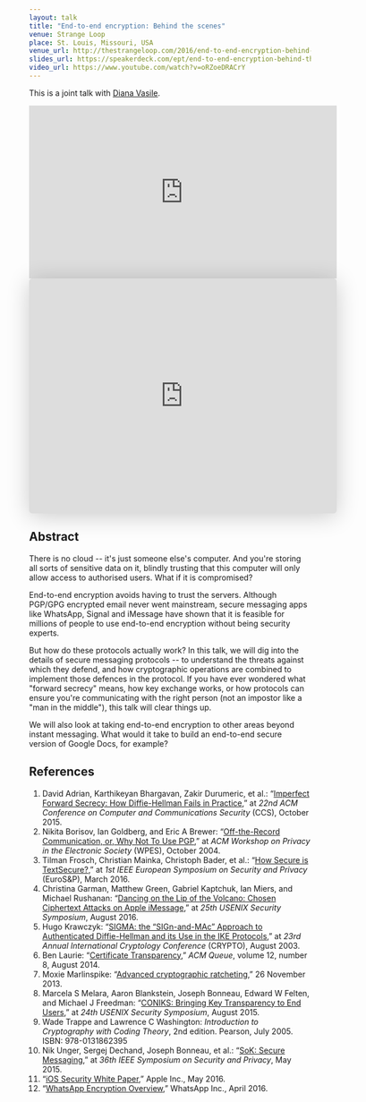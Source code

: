 ```yaml
---
layout: talk
title: "End-to-end encryption: Behind the scenes"
venue: Strange Loop
place: St. Louis, Missouri, USA
venue_url: http://thestrangeloop.com/2016/end-to-end-encryption-behind-the-scenes.html
slides_url: https://speakerdeck.com/ept/end-to-end-encryption-behind-the-scenes
video_url: https://www.youtube.com/watch?v=oRZoeDRACrY
---
```


This is a joint talk with [Diana Vasile](http://www.cl.cam.ac.uk/~dac53/).

<iframe width="550" height="309" src="https://www.youtube-nocookie.com/embed/oRZoeDRACrY?rel=0" frameborder="0" allowfullscreen></iframe>

<iframe class="speakerdeck-iframe" frameborder="0" src="https://speakerdeck.com/player/5060ce99a98c4faa86d8817f59dfbcf6" title="End-to-end encryption: Behind the scenes" allowfullscreen="true" mozallowfullscreen="true" webkitallowfullscreen="true" style="border: 0px; background: padding-box padding-box rgba(0, 0, 0, 0.1); margin: 0px; padding: 0px; border-radius: 6px; box-shadow: rgba(0, 0, 0, 0.2) 0px 5px 40px; width: 550px; height: 420px;" data-ratio="1.3333333333333333"></iframe>


Abstract
--------

There is no cloud -- it's just someone else's computer. And you're storing all sorts of sensitive
data on it, blindly trusting that this computer will only allow access to authorised users. What if
it is compromised?

End-to-end encryption avoids having to trust the servers. Although PGP/GPG encrypted email never
went mainstream, secure messaging apps like WhatsApp, Signal and iMessage have shown that it is
feasible for millions of people to use end-to-end encryption without being security experts.

But how do these protocols actually work? In this talk, we will dig into the details of secure
messaging protocols -- to understand the threats against which they defend, and how cryptographic
operations are combined to implement those defences in the protocol. If you have ever wondered what
"forward secrecy" means, how key exchange works, or how protocols can ensure you're communicating
with the right person (not an impostor like a "man in the middle"), this talk will clear things up.

We will also look at taking end-to-end encryption to other areas beyond instant messaging. What
would it take to build an end-to-end secure version of Google Docs, for example?

References
----------

1.  David Adrian, Karthikeyan Bhargavan, Zakir Durumeric, et al.:
    “[Imperfect Forward Secrecy: How Diffie-Hellman Fails in Practice][weakdh],”
    at *22nd ACM Conference on Computer and Communications Security* (CCS), October 2015.
2.  Nikita Borisov, Ian Goldberg, and Eric A Brewer:
    “[Off-the-Record Communication, or, Why Not To Use PGP][otr],”
    at *ACM Workshop on Privacy in the Electronic Society* (WPES), October 2004.
3.  Tilman Frosch, Christian Mainka, Christoph Bader, et al.:
    “[How Secure is TextSecure?][textsecure],” at *1st IEEE European Symposium on
    Security and Privacy* (EuroS&P), March 2016.
4.  Christina Garman, Matthew Green, Gabriel Kaptchuk, Ian Miers, and Michael Rushanan:
    “[Dancing on the Lip of the Volcano: Chosen Ciphertext Attacks on Apple iMessage][imessage],”
    at *25th USENIX Security Symposium*, August 2016.
5.  Hugo Krawczyk: “[SIGMA: the “SIGn-and-MAc” Approach to Authenticated Diffie-Hellman
    and its Use in the IKE Protocols][sigma],” at
    *23rd Annual International Cryptology Conference* (CRYPTO), August 2003.
6.  Ben Laurie: “[Certificate Transparency][laurie],” *ACM Queue*, volume 12, number 8, August 2014.
7.  Moxie Marlinspike: “[Advanced cryptographic ratcheting][ratcheting],” 26 November 2013.
8.  Marcela S Melara, Aaron Blankstein, Joseph Bonneau, Edward W Felten, and Michael J Freedman:
    “[CONIKS: Bringing Key Transparency to End Users][coniks],” at
    *24th USENIX Security Symposium*, August 2015.
9.  Wade Trappe and Lawrence C Washington: *Introduction to Cryptography with Coding Theory*,
    2nd edition. Pearson, July 2005. ISBN: 978-0131862395
10. Nik Unger, Sergej Dechand, Joseph Bonneau, et al.:
    “[SoK: Secure Messaging][unger],” at *36th IEEE Symposium on Security and Privacy*, May 2015.
11. “[iOS Security White Paper][ios],” Apple Inc., May 2016.
12. “[WhatsApp Encryption Overview][whatsapp],” WhatsApp Inc., April 2016.

[weakdh]: https://weakdh.org/imperfect-forward-secrecy-ccs15.pdf
[otr]: https://otr.cypherpunks.ca/otr-wpes.pdf
[textsecure]: https://eprint.iacr.org/2014/904
[imessage]: https://www.usenix.org/conference/usenixsecurity16/technical-sessions/presentation/garman
[sigma]: http://iacr.org/archive/crypto2003/27290399/27290399.pdf
[laurie]: http://queue.acm.org/detail.cfm?id=2668154
[ratcheting]: https://whispersystems.org/blog/advanced-ratcheting/
[coniks]: https://www.usenix.org/system/files/conference/usenixsecurity15/sec15-paper-melara.pdf
[unger]: http://cacr.uwaterloo.ca/techreports/2015/cacr2015-02.pdf
[ios]: http://www.apple.com/business/docs/iOS_Security_Guide.pdf
[whatsapp]: https://www.whatsapp.com/security/WhatsApp-Security-Whitepaper.pdf
